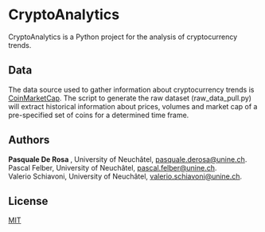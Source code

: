 # CryptoAnalytics

CryptoAnalytics is a Python project for the analysis of cryptocurrency trends.


## Data
The data source used to gather information about cryptocurrency trends is [CoinMarketCap](https://coinmarketcap.com/).
The script to generate the raw dataset (raw_data_pull.py) will extract historical information about prices, volumes and 
market cap of a pre-specified set of coins for a determined time frame.

## Authors
<b> Pasquale De Rosa </b>, University of Neuchâtel, [pasquale.derosa@unine.ch](mailto:pasquale.derosa@unine.ch). <br />
Pascal Felber, University of Neuchâtel, [pascal.felber@unine.ch](mailto:pascal.felber@unine.ch). <br />
Valerio Schiavoni, University of Neuchâtel, [valerio.schiavoni@unine.ch](mailto:valerio.schiavoni@unine.ch).

## License
[MIT](https://choosealicense.com/licenses/mit/)
